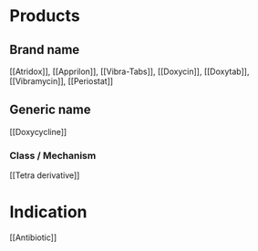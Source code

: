 # Products

## Brand name
[[Atridox]], [[Apprilon]], [[Vibra-Tabs]], [[Doxycin]], [[Doxytab]], [[Vibramycin]], [[Periostat]]

## Generic name
[[Doxycycline]]

### Class / Mechanism
[[Tetra derivative]]

# Indication
[[Antibiotic]]